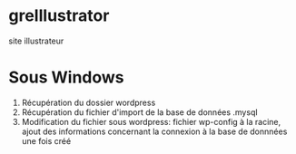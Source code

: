 # greIllustrator
site illustrateur

# Sous Windows
1. Récupération du dossier wordpress 
2. Récupération du fichier d'import de la base de données .mysql
3. Modification du fichier sous wordpress: fichier wp-config à la racine, ajout des informations concernant la connexion à la  base de donnnées une fois créé




